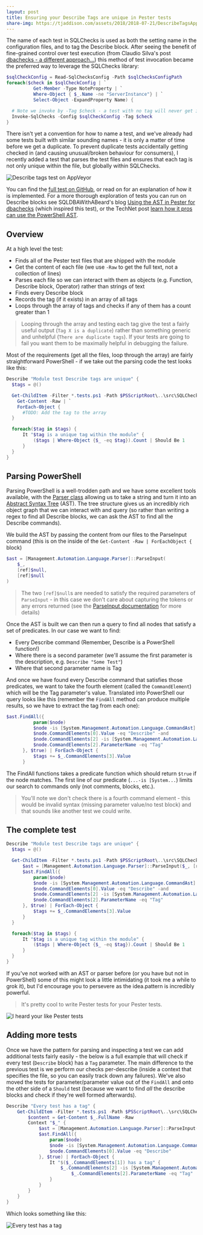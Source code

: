 ```yaml
---
layout: post
title: Ensuring your Describe Tags are unique in Pester tests
share-img: https://tjaddison.com/assets/2018/2018-07-21/DescribeTagsAppVeyor.png
---
```


The name of each test in SQLChecks is used as both the setting name in the configuration files, and to tag the Describe block.  After seeing the benefit of fine-grained control over test execution (from Claudio Silva's post [dbachecks - a different approach...]) this method of test invocation became the preferred way to leverage the SQLChecks library:

```powershell
$sqlCheckConfig = Read-SqlChecksConfig -Path $sqlChecksConfigPath
foreach($check in $sqlCheckConfig | `
          Get-Member -Type NoteProperty | `
          Where-Object { $_.Name -ne "ServerInstance"} | `
          Select-Object -ExpandProperty Name) {

  # Note we invoke by -Tag $check - a test with no tag will never get invoked
  Invoke-SqlChecks -Config $sqlCheckConfig -Tag $check
}
```

There isn't yet a convention for how to name a test, and we've already had some tests built with similar sounding names - it is only a matter of time before we get a duplicate.  To prevent duplicate tests accidentally getting checked in (and causing unusual/broken behaviour for consumers), I recently added a test that parses the test files and ensures that each tag is not only unique within the file, but globally within SQLChecks.

![Describe tags test on AppVeyor](/assets/2018/2018-07-21/DescribeTagsAppVeyor.png)

You can find the [full test on GitHub][tag uniqueness test on GitHub], or read on for an explanation of how it is implemented.  For a more thorough exploration of tests you can run on Describe blocks see SQLDBAWithABeard's blog [Using the AST in Pester for dbachecks]
 (which inspired this test), or the TechNet post [learn how it pros can use the PowerShell AST].

<!--more-->

## Overview

At a high level the test:

- Finds all of the Pester test files that are shipped with the module
- Get the content of each file (we use `-Raw` to get the full text, not a collection of lines)
- Parses each file so we can interact with them as objects (e.g. Function, Describe block, Operator) rather than strings of text
- Finds every Describe block
- Records the tag (if it exists) in an array of all tags
- Loops through the array of tags and checks if any of them has a count greater than 1

> Looping through the array and testing each tag give the test a fairly useful output (`Tag X is a duplicate`) rather than something generic and unhelpful (`There are duplicate tags`).  If your tests are going to fail you want them to be maximally helpful in debugging the failure.

Most of the requirements (get all the files, loop through the array) are fairly straightforward PowerShell - if we take out the parsing code the test looks like this:

```powershell
Describe "Module test Describe tags are unique" {
  $tags = @()

  Get-ChildItem -Filter *.tests.ps1 -Path $PSScriptRoot\..\src\SQLChecks\Tests | `
    Get-Content -Raw | `
    ForEach-Object {
      #TODO: Add the tag to the array
  }

  foreach($tag in $tags) {
      It "$tag is a unique tag within the module" {
          ($tags | Where-Object {$_ -eq $tag}).Count | Should Be 1
      }
  }
}
```

## Parsing PowerShell

Parsing PowerShell is a well-trodden path and we have some excellent tools available, with the [Parser class][Parser class on MSFT docs] allowing us to take a string and turn it into an [Abstract Syntax Tree] (AST).  The tree structure gives us an incredibly rich object graph that we can interact with and query (so rather than writing a regex to find all Describe blocks, we can ask the AST to find all the Describe commands).

We build the AST by passing the content from our files to the ParseInput command (this is on the inside of the `Get-Content -Raw | ForEachObject {` block)

```powershell
$ast = [Management.Automation.Language.Parser]::ParseInput(
    $_,
    [ref]$null,
    [ref]$null
)
```

>The two `[ref]$null`s are needed to satisfy the required parameters of `ParseInput` - in this case we don't care about capturing the tokens or any errors returned (see the [ParseInput documentation] for more details)

Once the AST is built we can then run a query to find all nodes that satisfy a set of predicates.  In our case we want to find:

- Every Describe command (Remember, Describe is a PowerShell function!)
- Where there is a second parameter (we'll assume the first parameter is the description, e.g. `Describe "Some Test"`)
- Where that second parameter name is Tag

And once we have found every Describe command that satisfies those predicates, we want to take the fourth element (called the `CommandElement`) which will be the Tag parameter's value.  Translated into PowerShell our query looks like this (remember the `FindAll` method can produce multiple results, so we have to extract the tag from each one):

```powershell
$ast.FindAll({
          param($node)
          $node -is [System.Management.Automation.Language.CommandAst] -and
          $node.CommandElements[0].Value -eq "Describe" -and
          $node.CommandElements[2] -is [System.Management.Automation.Language.CommandParameterAst] -and
          $node.CommandElements[2].ParameterName -eq "Tag"
      }, $true) | ForEach-Object {
          $tags += $_.CommandElements[3].Value
      }
```

The FindAll functions takes a predicate function which should return `$true` if the node matches.  The first line of our predicate (`...-is [System...`) limits our search to commands only (not comments, blocks, etc.).

> You'll note we don't check there is a fourth command element - this would be invalid syntax (missing parameter value/no test block) and that sounds like another test we could write.

## The complete test

```powershell
Describe "Module test Describe tags are unique" {
  $tags = @()

  Get-ChildItem -Filter *.tests.ps1 -Path $PSScriptRoot\..\src\SQLChecks\Tests | Get-Content -Raw | ForEach-Object {
      $ast = [Management.Automation.Language.Parser]::ParseInput($_, [ref]$null, [ref]$null)
      $ast.FindAll({
          param($node)
          $node -is [System.Management.Automation.Language.CommandAst] -and
          $node.CommandElements[0].Value -eq "Describe" -and
          $node.CommandElements[2] -is [System.Management.Automation.Language.CommandParameterAst] -and
          $node.CommandElements[2].ParameterName -eq "Tag"
      }, $true) | ForEach-Object {
          $tags += $_.CommandElements[3].Value
      }
  }

  foreach($tag in $tags) {
      It "$tag is a unique tag within the module" {
          ($tags | Where-Object {$_ -eq $tag}).Count | Should Be 1
      }
  }
}
```

If you've not worked with an AST or parser before (or you have but not in PowerShell) some of this might look a little intimidating (it took me a while to grok it), but I'd encourage you to persevere as the idea.pattern is incredibly powerful.

> It's pretty cool to write Pester tests for your Pester tests.

![I heard your like Pester tests](/assets/2018/2018-07-21/YoDawg.jpg)

## Adding more tests

Once we have the pattern for parsing and inspecting a test we can add additional tests fairly easily - the below is a full example that will check if every test (`Describe` block) has a `Tag` parameter.  The main difference to the previous test is we perform our checks per-describe (inside a context that specifies the file, so you can easily track down any failures).  We've also moved the tests for parameter/parameter value out of the `FindAll` and onto the other side of a `Should` test (because we want to find _all_ the describe blocks and check if they're well formed afterwards).

```powershell
Describe "Every test has a tag" {
    Get-ChildItem -Filter *.tests.ps1 -Path $PSScriptRoot\..\src\SQLChecks\Tests | ForEach-Object {
        $content = Get-Content $_.FullName -Raw
        Context "$_" {
            $ast = [Management.Automation.Language.Parser]::ParseInput($content, [ref]$null, [ref]$null)
            $ast.FindAll({
                param($node)
                $node -is [System.Management.Automation.Language.CommandAst] -and
                $node.CommandElements[0].Value -eq "Describe"
            }, $true) | ForEach-Object {
                It "$($_.CommandElements[1]) has a tag" {
                    $_.CommandElements[2] -is [System.Management.Automation.Language.CommandParameterAst] -and
                        $_.CommandElements[2].ParameterName -eq "Tag" | Should Be $true
                }
            }
        }
    }
}
```

Which looks something like this:

![Every test has a tag](/assets/2018/2018-07-21/EveryTestHasATag.png)

[dbachecks - a different approach...]: https://claudioessilva.eu/2018/02/22/dbachecks-a-different-approach-for-an-in-progress-and-incremental-validation/
[tag uniqueness test on GitHub]: https://github.com/taddison/SQLChecks/blob/master/tests/SQLChecks.Module.tests.ps1
[Using the AST in Pester for dbachecks]: https://sqldbawithabeard.com/2018/01/15/using-the-ast-in-pester-for-dbachecks/
[learn how it pros can use the PowerShell AST]: https://blogs.technet.microsoft.com/heyscriptingguy/2012/09/26/learn-how-it-pros-can-use-the-powershell-ast/
[Parser class on MSFT docs]: https://docs.microsoft.com/en-us/dotnet/api/system.management.automation.language.parser?view=powershellsdk-1.1.0
[Abstract Syntax Tree]: https://en.wikipedia.org/wiki/Abstract_syntax_tree
[ParseInput documentation]: https://docs.microsoft.com/en-us/dotnet/api/system.management.automation.language.parser.parseinput?view=powershellsdk-1.1.0